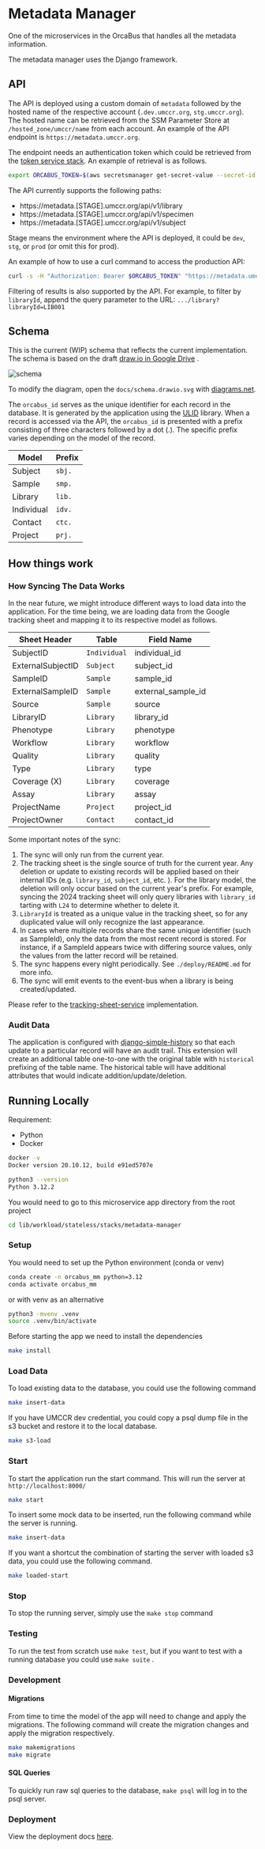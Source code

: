 # Metadata Manager

One of the microservices in the OrcaBus that handles all the metadata information.

The metadata manager uses the Django framework.

## API

The API is deployed using a custom domain of `metadata` followed by the hosted name of the respective account
(`.dev.umccr.org`, `stg.umccr.org`). The hosted name can be retrieved from the SSM Parameter Store at
`/hosted_zone/umccr/name` from each account.
An example of the API endpoint is `https://metadata.umccr.org`.

The endpoint needs an authentication token which could be retrieved from the [token service
stack](../../../stateful/stacks/token-service/README.md). An example of retrieval is as follows.

```sh
export ORCABUS_TOKEN=$(aws secretsmanager get-secret-value --secret-id orcabus/token-service-jwt --output json --query SecretString | jq -r 'fromjson | .id_token')
```

The API currently supports the following paths:

- https://metadata.[STAGE].umccr.org/api/v1/library
- https://metadata.[STAGE].umccr.org/api/v1/specimen
- https://metadata.[STAGE].umccr.org/api/v1/subject

Stage means the environment where the API is deployed, it could be `dev`, `stg`, or `prod` (or omit this for prod).

An example of how to use a curl command to access the production API:

```sh
curl -s -H "Authorization: Bearer $ORCABUS_TOKEN" "https://metadata.umccr.org/api/v1/library" | jq
```

Filtering of results is also supported by the API. For example, to filter by `libraryId`, append the query parameter
to the URL: `.../library?libraryId=LIB001`

## Schema

This is the current (WIP) schema that reflects the current implementation. The schema is based on the
draft [draw.io in Google Drive](https://app.diagrams.net/#G10ryWSXORMo7Qj7ghvj37LHYqmMm4hXW-#%7B%22pageId%22%3A%22vfe626awnvWGlhOGvxTV%22%7D)
.

![schema](docs/schema.drawio.svg)

To modify the diagram, open the `docs/schema.drawio.svg` with [diagrams.net](https://app.diagrams.net/?src=about).

The `orcabus_id` serves as the unique identifier for each record in the database. It is generated by the application
using the [ULID](https://pypi.org/project/ulid-py/) library. When a record is accessed via the API, the `orcabus_id`
is presented with a prefix consisting of three characters followed by a dot (.). The specific prefix varies depending
on the model of the record.

| Model      | Prefix |
|------------|--------|
| Subject    | `sbj.` |
| Sample     | `smp.` |
| Library    | `lib.` |
| Individual | `idv.` |
| Contact    | `ctc.` |
| Project    | `prj.` |

## How things work

### How Syncing The Data Works

In the near future, we might introduce different ways to load data into the application. For the time being, we are
loading data
from the Google tracking sheet and mapping it to its respective model as follows.

| Sheet Header      | Table        | Field Name         |
|-------------------|--------------|--------------------|
| SubjectID         | `Individual` | individual_id      |
| ExternalSubjectID | `Subject`    | subject_id         |
| SampleID          | `Sample`     | sample_id          |
| ExternalSampleID  | `Sample`     | external_sample_id |
| Source            | `Sample`     | source             |
| LibraryID         | `Library`    | library_id         |
| Phenotype         | `Library`    | phenotype          |
| Workflow          | `Library`    | workflow           |
| Quality           | `Library`    | quality            |
| Type              | `Library`    | type               |
| Coverage (X)      | `Library`    | coverage           |
| Assay             | `Library`    | assay              |
| ProjectName       | `Project`    | project_id         |
| ProjectOwner      | `Contact`    | contact_id         |

Some important notes of the sync:

1. The sync will only run from the current year.
2. The tracking sheet is the single source of truth for the current year. Any deletion or update to existing records
   will be applied based on their internal IDs (e.g. `library_id`, `subject_id`, etc. ). For the library
   model, the deletion will only occur based on the current year's prefix. For example, syncing the 2024 tracking
   sheet will only query libraries with `library_id` tarting with `L24` to determine whether to delete it.
3. `LibraryId` is treated as a unique value in the tracking sheet, so for any duplicated value will only recognize 
   the last appearance.
4. In cases where multiple records share the same unique identifier (such as SampleId), only the data from the most
   recent record is stored. For instance, if a SampleId appears twice with differing source values, only the values from
   the latter record will be retained.
5. The sync happens every night periodically. See `./deploy/README.md` for more info.
6. The sync will emit events to the event-bus when a library is being created/updated.

Please refer to the [tracking-sheet-service](proc/service/tracking_sheet_srv.py) implementation.

### Audit Data

The application is configured with [django-simple-history](https://django-simple-history.readthedocs.io/en/latest/)
so that each update to a particular record will have an audit trail. This extension will create an additional table
one-to-one with the original table with `historical` prefixing of the table name. The historical table will have
additional attributes that would indicate addition/update/deletion.

## Running Locally

Requirement:

- Python
- Docker

```bash
docker -v
Docker version 20.10.12, build e91ed5707e

python3 --version
Python 3.12.2
```

You would need to go to this microservice app directory from the root project

```bash
cd lib/workload/stateless/stacks/metadata-manager
```

### Setup

You would need to set up the Python environment (conda or venv)

```bash
conda create -n orcabus_mm python=3.12
conda activate orcabus_mm
```

or with venv as an alternative

```bash
python3 -mvenv .venv
source .venv/bin/activate
```

Before starting the app we need to install the dependencies

```bash
make install
```

### Load Data

To load existing data to the database, you could use the following command

```bash
make insert-data
```

If you have UMCCR dev credential, you could copy a psql dump file in the s3 bucket and restore it to the local database.

```bash
make s3-load
````

### Start

To start the application run the start command. This will run the server at `http://localhost:8000/`

```bash
make start
```

To insert some mock data to be inserted, run the following command while the server is running.

```bash
make insert-data
```

If you want a shortcut the combination of starting the server with loaded s3 data, you could use the following command.

```bash
make loaded-start
```

### Stop

To stop the running server, simply use the `make stop` command

### Testing

To run the test from scratch use `make test`, but if you want to test with a running database you could use `make suite`
.

### Development

#### Migrations

From time to time the model of the app will need to change and apply the migrations. The following command will create
the migration changes and apply the migration respectively.

```bash
make makemigrations
make migrate
```

#### SQL Queries

To quickly run raw sql queries to the database, `make psql` will log in to the psql server.

### Deployment

View the deployment docs [here](./deploy/README.md).
